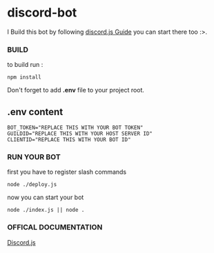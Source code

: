 # discord-bot

I Build this bot by following [discord.js Guide](https://discordjs.guide/#before-you-begin) you can start there too :>.



### BUILD
to build run :

    npm install


Don't forget to add **.env** file to your project root.

## .env content 

```
BOT_TOKEN="REPLACE THIS WITH YOUR BOT TOKEN"
GUILDID="REPLACE THIS WITH YOUR HOST SERVER ID"
CLIENTID="REPLACE THIS WITH YOUR BOT ID"
```

### RUN YOUR BOT

first you have to register slash commands

    node ./deploy.js

now you can start your bot

    node ./index.js || node .

### OFFICAL DOCUMENTATION
[Discord.js](https://discord.js.org/#/)